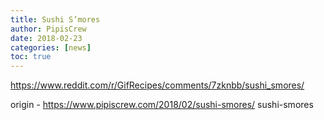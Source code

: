 ```yaml
---
title: Sushi S’mores
author: PipisCrew
date: 2018-02-23
categories: [news]
toc: true
---
```


https://www.reddit.com/r/GifRecipes/comments/7zknbb/sushi_smores/

origin - https://www.pipiscrew.com/2018/02/sushi-smores/ sushi-smores